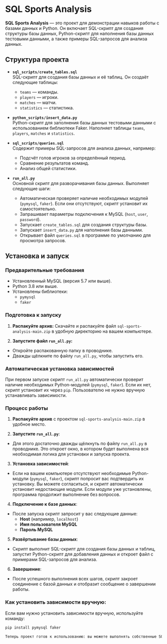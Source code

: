 # SQL Sports Analysis

**SQL Sports Analysis** — это проект для демонстрации навыков работы с базами данных и Python. Он включает SQL-скрипт для создания структуры базы данных, Python-скрипт для наполнения базы данных тестовыми данными, а также примеры SQL-запросов для анализа данных.

## Структура проекта

- **`sql_scripts/create_tables.sql`**  
  SQL-скрипт для создания базы данных и её таблиц. Он создаёт следующие таблицы:
  - `teams` — команды.
  - `players` — игроки.
  - `matches` — матчи.
  - `statistics` — статистика.

- **`python_scripts/insert_data.py`**  
  Python-скрипт для заполнения базы данных тестовыми данными с использованием библиотеки Faker. Наполняет таблицы `teams`, `players`, `matches` и `statistics`.

- **`sql_scripts/queries.sql`**  
  Содержит примеры SQL-запросов для анализа данных, например:
  - Подсчёт голов игроков за определённый период.
  - Сравнение результатов команд.
  - Анализ общей статистики.

- **`run_all.py`**  
  Основной скрипт для разворачивания базы данных. Выполняет следующие шаги:
  - Автоматическая проверяет наличие необходимых модулей (`pymysql`, `faker`). Если они отсутствуют, скрипт установит их самостоятельно.
  - Запрашивает параметры подключения к MySQL (`host`, `user`, `password`).
  - Запускает `create_tables.sql` для создания структуры базы.
  - Запускает `insert_data.py` для наполнения базы данными.
  - Открывает файл `queries.sql` в программе по умолчанию для просмотра запросов.

## Установка и запуск

### Предварительные требования

- Установленный MySQL (версия 5.7 или выше).
- Python 3.8 или выше.
- Установлены библиотеки:
  - `pymysql`
  - `faker`
  
### Подготовка к запуску

  1. **Распакуйте архив:**
   Скачайте и распакуйте файл `sql-sports-analysis-main.zip` в удобную директорию на вашем компьютере.

  2. **Запустите файл `run_all.py`:**
   - Откройте распакованную папку в проводнике.
   - Дважды щёлкните по файлу `run_all.py`, чтобы запустить его.

### Автоматическая установка зависимостей

При первом запуске скрипт `run_all.py` автоматически проверит наличие необходимых Python-модулей (`pymysql`, `faker`). Если их нет, скрипт установит их через `pip`. Пользователю не нужно вручную устанавливать зависимости.

### Процесс работы

  1. **Распакуйте архив** с проектом `sql-sports-analysis-main.zip` в удобное место.
   
  2. **Запустите `run_all.py`**:
   - Для этого достаточно дважды щёлкнуть по файлу `run_all.py` в проводнике. Это откроет окно, в котором будет выполнена вся необходимая логика для установки и запуска проекта.

  3. **Установка зависимостей**:
   - Если на вашем компьютере отсутствуют необходимые Python-модули (`pymysql`, `faker`), скрипт попросит вас подтвердить их установку. Вы можете согласиться, и скрипт автоматически установит недостающие модули. Если модули уже установлены, программа продолжит выполнение без вопросов.
   
  4. **Подключение к базе данных**:
   - После запуска скрипт запросит у вас следующие данные:
     - **Host** (например, `localhost`)
     - **Имя пользователя MySQL**
     - **Пароль MySQL**

  5. **Развёртывание базы данных**:
   - Скрипт выполнит SQL-скрипт для создания базы данных и таблиц, запустит Python-скрипт для добавления данных и откроет файл с примерами SQL-запросов для анализа.

  6. **Завершение**:
   - После успешного выполнения всех шагов, скрипт закроет соединение с базой данных и отобразит сообщение о завершении работы.

### Как установить зависимости вручную:

Если вам нужно установить зависимости вручную, используйте команду:
```bash
pip install pymysql faker

Теперь проект готов к использованию: вы можете выполнять собственные SQL-запросы или анализировать предоставленные примеры.
